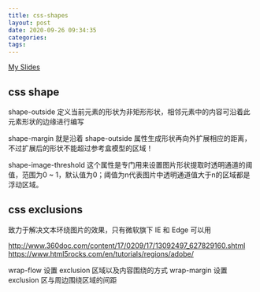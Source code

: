 ```yaml
---
title: css-shapes
layout: post
date: 2020-09-26 09:34:35
categories:
tags:
---
```



[My Slides](https://jiongks.name/slides/five-css-features/#17)


## css shape

shape-outside 定义当前元素的形状为非矩形形状，相邻元素中的内容可沿着此元素形状的边缘进行编写

shape-margin 就是沿着 shape-outside 属性生成形状再向外扩展相应的距离，不过扩展后的形状不能超过参考盒模型的区域！
 
shape-image-threshold 这个属性是专门用来设置图片形状提取时透明通道的阈值，范围为0 ~ 1，默认值为0；阈值为n代表图片中透明通道值大于n的区域都是浮动区域。


## css exclusions

致力于解决文本环绕图片的效果，只有微软旗下 IE 和 Edge 可以用

http://www.360doc.com/content/17/0209/17/13092497_627829160.shtml
https://www.html5rocks.com/en/tutorials/regions/adobe/

wrap-flow 设置 exclusion 区域以及内容围绕的方式
wrap-margin 设置 exclusion 区与周边围绕区域的间距